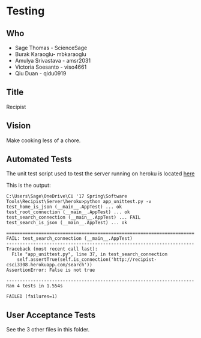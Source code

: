 # Testing

## Who
* Sage Thomas - ScienceSage
* Burak Karaoglu- mbkaraoglu
* Amulya Srivastava - amsr2031
* Victoria Soesanto - viso4661
* Qiu Duan - qidu0919

## Title
Recipist

## Vision
Make cooking less of a chore.

## Automated Tests
The unit test script used to test the server running on heroku is located [here](https://github.com/ScienceSage/Recipist/blob/master/Server/heroku/app_unittest.py)

This is the output:
```
C:\Users\Sage\OneDrive\CU '17 Spring\Software Tools\Recipist\Server\heroku>python app_unittest.py -v
test_home_is_json (__main__.AppTest) ... ok
test_root_connection (__main__.AppTest) ... ok
test_search_connection (__main__.AppTest) ... FAIL
test_search_is_json (__main__.AppTest) ... ok

======================================================================
FAIL: test_search_connection (__main__.AppTest)
----------------------------------------------------------------------
Traceback (most recent call last):
  File "app_unittest.py", line 37, in test_search_connection
    self.assertTrue(self.is_connection('http://recipist-csci3308.herokuapp.com/search'))
AssertionError: False is not true

----------------------------------------------------------------------
Ran 4 tests in 1.554s

FAILED (failures=1)
```

## User Acceptance Tests
See the 3 other files in this folder.
